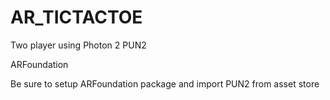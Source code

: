 # AR_TICTACTOE
 Two player using Photon 2 PUN2
 
 ARFoundation
 
 Be sure to setup ARFoundation package and import PUN2 from asset store
 
